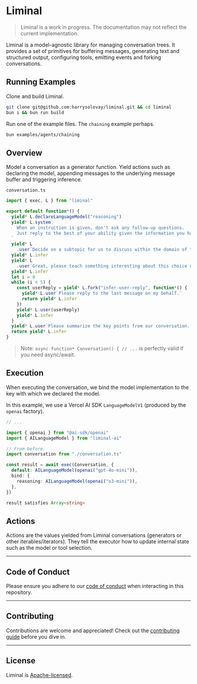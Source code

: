 # Liminal

> Liminal is a work in progress. The documentation may not reflect the current
> implementation.

Liminal is a model-agnostic library for managing conversation trees. It provides
a set of primitives for buffering messages, generating text and structured
output, configuring tools, emitting events and forking conversations.

<!-- ## Resources

- [Documentation &rarr;](https://liminal.land)<br />Usage guide intended for
  human readers.
- [llms.txt &rarr;](./llms.txt)<br />Chunks of truth to be fed into LLMs.
- [Examples &rarr;](https://github.com/harrysolovay/liminal/tree/main/examples)<br />Examples
  illustrating common use cases. -->

## Running Examples

Clone and build Liminal.

```sh
git clone git@github.com:harrysolovay/liminal.git && cd liminal
bun i && bun run build
```

Run one of the example files. The `chaining` example perhaps.

```sh
bun examples/agents/chaining
```

<!-- ## Rationale

- [Implicit Message Buffers &rarr;](./liminal.land/rationale/implicit_message_buffers.md)<br />Intuitive
  conventions-based approach to managing message buffers.
- [Decoupling Conversations From Models &rarr;](./liminal.land/rationale/decoupling_conversations_from_models.md)<br />Ensure
  conversations can be executed with any provider/model.
- [Eliminating Boilerplate &rarr;](./liminal.land/rationale/eliminating_boilerplate.md)<br />Avoid
  the redundancies of inferencing and embedding. -->

<!-- - [Type-safe Observability &rarr;](https://liminal.land/rationale/type-safe_observability)<br />Observe
  events from the entire conversation tree; infer event static types like with
  TRPC or Hono Client.
- [Step Comparison &rarr;](https://liminal.land/rationale/eliminating_boilerplate.md)<br />Stepped
  execution of the same conversation with different models. -->

## Overview

Model a conversation as a generator function. Yield actions such as declaring
the model, appending messages to the underlying message buffer and triggering
inference.

`conversation.ts`

```ts
import { exec, L } from "liminal"

export default function*() {
  yield* L.declareLanguageModel("reasoning")
  yield* L.system`
    When an instruction is given, don't ask any follow-up questions.
    Just reply to the best of your ability given the information you have.
  `
  yield* L
    .user`Decide on a subtopic for us to discuss within the domain of technological futurism.`
  yield* L.infer
  yield* L
    .user`Great, please teach something interesting about this choice of subtopic.`
  yield* L.infer
  let i = 0
  while (i < 5) {
    const userReply = yield* L.fork("infer-user-reply", function*() {
      yield* L.user`Please reply to the last message on my behalf.`
      return yield* L.infer
    })
    yield* L.user(userReply)
    yield* L.infer
  }
  yield* L.user`Please summarize the key points from our conversation.`
  return yield* L.infer
}
```

> Note: `async function* Conversation() { // ...` is perfectly valid if you need
> async/await.

## Execution

When executing the conversation, we bind the model implementation to the key
with which we declared the model.

In this example, we use a Vercel AI SDK `LanguageModelV1` (produced by the
`openai` factory).

```ts
// ...

import { openai } from "@ai-sdk/openai"
import { AILanguageModel } from "liminal-ai"

// From before.
import conversation from "./conversation.ts"

const result = await exec(Conversation, {
  default: AILanguageModel(openai("gpt-4o-mini")),
  bind: {
    reasoning: AILanguageModel(openai("o3-mini")),
  },
})

result satisfies Array<string>
```

## Actions

Actions are the values yielded from Liminal conversations (generators or other
iterables/iterators). They tell the executor how to update internal state such
as the model or tool selection.

---

## **Code of Conduct**

Please ensure you adhere to our [code of conduct](CODE_OF_CONDUCT.md) when
interacting in this repository.

---

## **Contributing**

Contributions are welcome and appreciated! Check out the
[contributing guide](CONTRIBUTING.md) before you dive in.

---

## **License**

Liminal is [Apache-licensed](LICENSE).
